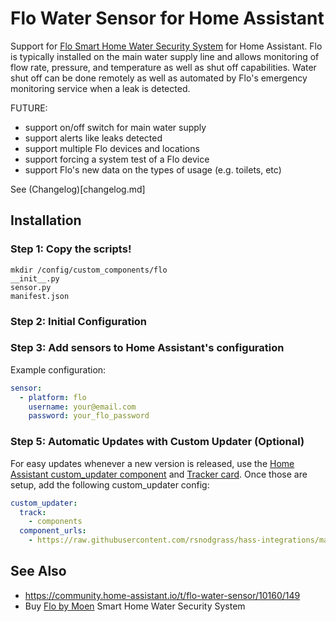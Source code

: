# Flo Water Sensor for Home Assistant

Support for [Flo Smart Home Water Security System](https://amzn.to/2WBn8tW?tag=rynoshark-20) for Home Assistant. Flo is typically installed on the main water supply line and allows monitoring of flow rate, pressure, and temperature as well as shut off capabilities. Water shut off can be done remotely as well as automated by Flo's emergency monitoring service when a leak is detected.

FUTURE:

- support on/off switch for main water supply
- support alerts like leaks detected
- support multiple Flo devices and locations
- support forcing a system test of a Flo device
- support Flo's new data on the types of usage (e.g. toilets, etc)

See (Changelog)[changelog.md]

## Installation

### Step 1: Copy the scripts!

```
mkdir /config/custom_components/flo
__init__.py 
sensor.py
manifest.json
```

### Step 2: Initial Configuration

### Step 3: Add sensors to Home Assistant's configuration

Example configuration:

```yaml
sensor:
  - platform: flo
    username: your@email.com
    password: your_flo_password
```

### Step 5: Automatic Updates with Custom Updater (Optional)


For easy updates whenever a new version is released, use the [Home Assistant custom_updater component](https://github.com/custom-components/custom_updater/wiki/Installation) and [Tracker card](https://github.com/custom-cards/tracker-card). Once those are setup, add the following custom_updater config:

```yaml
custom_updater:
  track:
    - components
  component_urls:
    - https://raw.githubusercontent.com/rsnodgrass/hass-integrations/master/custom_updater.json
```




## See Also

* https://community.home-assistant.io/t/flo-water-sensor/10160/149
* Buy [Flo by Moen](https://amzn.to/2WBn8tW?tag=rynoshark-20) Smart Home Water Security System
